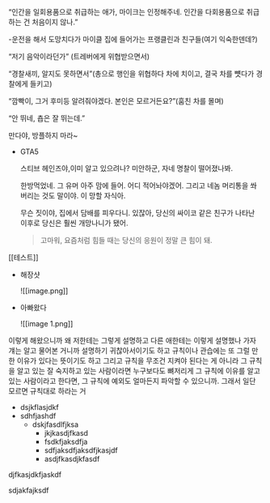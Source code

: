 “인간을 일회용품으로 취급하는 애가, 마이크는 인정해주네. 인간을 다회용품으로 취급하는 건 처음이지 않나.”

  

-운전을 해서 도망치다가 마이클 집에 들어가는 프랭클린과 친구들(여기 익숙한덴데?)

  

“저기 음악이라던가” (트레버에게 위협받으면서)

“경찰새끼, 알지도 못하면서”(총으로 행인을 위협하다 차에 치이고, 결국 차를 뻇다가 경찰에게 들키고)

  

“깜빡이, 그거 후미등 알려줘야겠다. 본인은 모르거든요?”(훔친 차를 몰며)

  

“안 뛰네, 춉은 잘 뛰는데.”

  

만다야, 방플하지 마라~

- GTA5
    
    스티브 헤인즈야,이미 알고 있으려나? 미안하군, 자네 명찰이 떨어졌나봐.
    
    한방먹었네. 그 유머 아주 맘에 들어. 어디 적어놔야겠어. 그리고 네놈 머리통을 쏴버리는 것도 말이야. 이 망할 자식아.
    
      
    
    무슨 짓이야, 집에서 담배를 피우다니. 있잖아, 당신의 싸이코 같은 친구가 나타난 이후로 당신은 훨씬 개망나니가 됐어.
    
    >고마워, 요즘처럼 힘들 때는 당신의 응원이 정말 큰 힘이 돼.
    

[[테스트]]

- 해장샷
    
    ![[image.png]]
    
- 아빠왔다
    
    ![[image 1.png]]
    

  

  

이렇게 해왔으니까 왜 저한테는 그렇게 설명하고 다른 애한테는 이렇게 설명했나 가자 걔는 알고 물어본 거니까 설명하기 귀찮아서이기도 하고 규칙이나 관습에는 또 그럴 만한 이유가 있다는 뜻이기도 하고 그리고 규칙을 무조건 지켜야 된다는 게 아니라 그 규칙을 알고 있는 잘 숙지하고 있는 사람이라면 누구보다도 뼈저리게 그 규칙에 이유를 알고 있는 사람이라고 한다면, 그 규칙에 예외도 얼마든지 파악할 수 있으니까. 그래서 일단 모르면 규칙대로 하라는 거


- dsjkflasjdkf
- sdhfjashdf 
	- dskjfasdlfjksa
		- jkjkasdjfkasd
		- fsdkfjaksdfja
		- sdfjaksdfjaksdfjkasjdf
		- asdjfkasdjkfasdf


djfkasjdkfjaskdf

sdjakfajksdf

